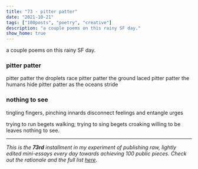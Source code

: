 ```yaml
---
title: "73 - pitter patter"
date: "2021-10-21"
tags: ["100posts", "poetry", "creative"]
description: "a couple poems on this rainy SF day."
show_home: true
---
```

a couple poems on this rainy SF day.
### pitter patter
pitter patter
the droplets race
pitter patter
the ground laced
pitter patter
the humans hide
pitter patter
as the oceans stride

### nothing to see
tingling fingers,
pinching innards
disconnect feelings
and entangle urges

trying to run
begets walking;
trying to sing
begets croaking
willing to be
leaves nothing to see.


---
*This is the **73rd** installment in my experiment of publishing raw, lightly edited mini-essays every day towards achieving 100 public pieces. Check out the rationale and the full list [here](/experiments/100posts/)*.
